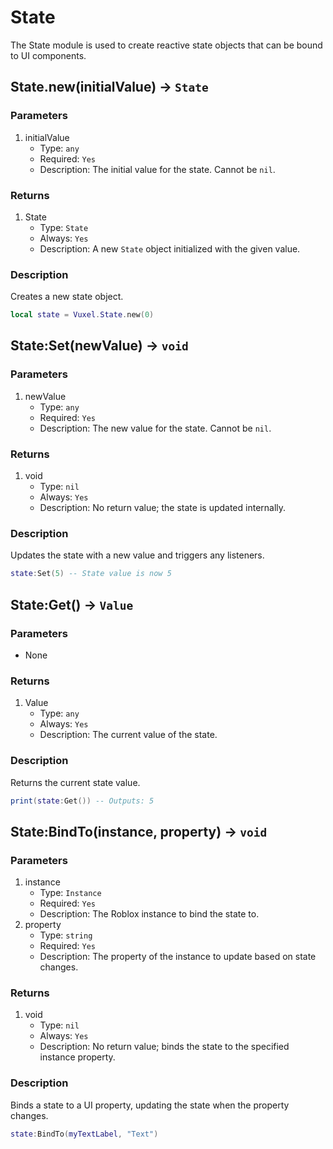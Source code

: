 # State

The State module is used to create reactive state objects that can be bound to UI components.

## State.new(initialValue) -> `State`

### Parameters
1. initialValue
    - Type: `any`
    - Required: `Yes`
    - Description: The initial value for the state. Cannot be `nil`.

### Returns
1. State
    - Type: `State`
    - Always: `Yes`
    - Description: A new `State` object initialized with the given value.

### Description

Creates a new state object.

```lua
local state = Vuxel.State.new(0)
```

## State:Set(newValue) -> `void`

### Parameters
1. newValue
    - Type: `any`
    - Required: `Yes`
    - Description: The new value for the state. Cannot be `nil`.

### Returns
1. void
    - Type: `nil`
    - Always: `Yes`
    - Description: No return value; the state is updated internally.

### Description

Updates the state with a new value and triggers any listeners.

```lua
state:Set(5) -- State value is now 5
```

## State:Get() -> `Value`

### Parameters
- None

### Returns
1. Value
    - Type: `any`
    - Always: `Yes`
    - Description: The current value of the state.

### Description

Returns the current state value.

```lua
print(state:Get()) -- Outputs: 5
```

## State:BindTo(instance, property) -> `void`

### Parameters
1. instance
    - Type: `Instance`
    - Required: `Yes`
    - Description: The Roblox instance to bind the state to.
1. property
    - Type: `string`
    - Required: `Yes`
    - Description: The property of the instance to update based on state changes.

### Returns
1. void
    - Type: `nil`
    - Always: `Yes`
    - Description: No return value; binds the state to the specified instance property.

### Description

Binds a state to a UI property, updating the state when the property changes.

```lua
state:BindTo(myTextLabel, "Text")
```